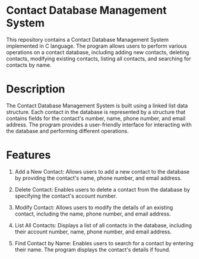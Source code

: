 # Contact Database Management System

This repository contains a Contact Database Management System implemented in C language. The program allows users to perform various operations on a contact database, including adding new contacts, deleting contacts, modifying existing contacts, listing all contacts, and searching for contacts by name.

# Description

The Contact Database Management System is built using a linked list data structure. Each contact in the database is represented by a structure that contains fields for the contact's number, name, phone number, and email address. The program provides a user-friendly interface for interacting with the database and performing different operations.

# Features

   1) Add a New Contact: Allows users to add a new contact to the database by providing the contact's name, phone number, and email address.

   2) Delete Contact: Enables users to delete a contact from the database by specifying the contact's account number.

   3) Modify Contact: Allows users to modify the details of an existing contact, including the name, phone number, and email address.

   4) List All Contacts: Displays a list of all contacts in the database, including their account number, name, phone number, and email address.

   5) Find Contact by Name: Enables users to search for a contact by entering their name. The program displays the contact's details if found.
